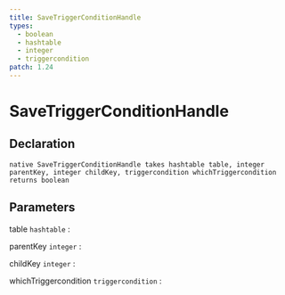 ```yaml
---
title: SaveTriggerConditionHandle
types:
  - boolean
  - hashtable
  - integer
  - triggercondition
patch: 1.24
---
```


# SaveTriggerConditionHandle

## Declaration

```jass
native SaveTriggerConditionHandle takes hashtable table, integer parentKey, integer childKey, triggercondition whichTriggercondition returns boolean
```

## Parameters
table `hashtable`
: 

parentKey `integer`
: 

childKey `integer`
: 

whichTriggercondition `triggercondition`
: 
